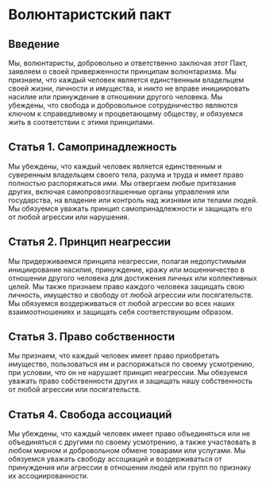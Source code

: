 Волюнтаристский пакт
=========================

Введение
-------------

Мы, волюнтаристы, добровольно и ответственно заключая этот Пакт, заявляем о своей приверженности принципам волюнтаризма. Мы признаем, что каждый человек является единственным владельцем своей жизни, личности и имущества, и никто не вправе инициировать насилие или принуждение в отношении другого человека. Мы убеждены, что свобода и добровольное сотрудничество являются ключом к справедливому и процветающему обществу, и обязуемся жить в соответствии с этими принципами.

Статья 1. Самопринадлежность
-------------------------

Мы убеждены, что каждый человек является единственным и суверенным владельцем своего тела, разума и труда и имеет право полностью распоряжаться ими. Мы отвергаем любые притязания других, включая самопровозглашенные органы управления или государства, на владение или контроль над жизнями или телами людей. Мы обязуемся уважать принцип самопринадлежности и защищать его от любой агрессии или нарушения.

Статья 2. Принцип неагрессии
-----------------------------------

Мы придерживаемся принципа неагрессии, полагая недопустимыми инициирование насилия, принуждение, кражу или мошенничество в отношении другого человека для достижения личных или коллективных целей. Мы также признаем право каждого человека защищать свою личность, имущество и свободу от любой агрессии или посягательств. Мы обязуемся воздерживаться от любой агрессии во всех наших взаимоотношениях и защищать себя соответствующим образом.

Статья 3. Право собственности
--------------------------

Мы признаем, что каждый человек имеет право приобретать имущество, пользоваться им и распоряжаться по своему усмотрению, при условии, что он не нарушает принцип неагрессии. Мы обязуемся уважать право собственности других и защищать нашу собственность от любой агрессии или посягательств.

Статья 4. Свобода ассоциаций
---------------------------------

Мы убеждены, что каждый человек имеет право объединяться или не объединяться с другими по своему усмотрению, а также участвовать в любом мирном и добровольном обмене товарами или услугами. Мы обязуемся уважать свободу ассоциаций и воздерживаться от принуждения или агрессии в отношении людей или групп по признаку их ассоциированности.

